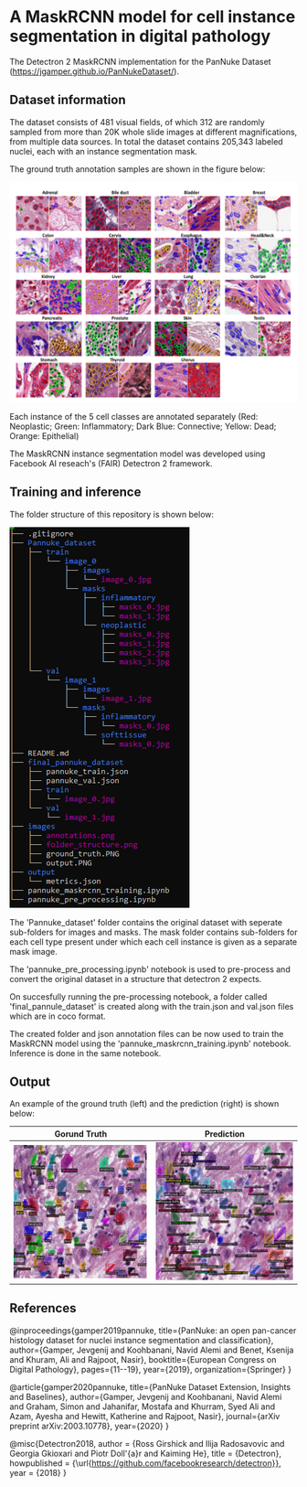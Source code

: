 # A MaskRCNN model for cell instance segmentation in digital pathology
The Detectron 2 MaskRCNN implementation for the PanNuke Dataset (https://jgamper.github.io/PanNukeDataset/). 

## Dataset information

The dataset consists of 481 visual fields, of which 312 are randomly sampled from more than 20K whole slide images at different magnifications, from multiple data sources. In total the dataset contains 205,343 labeled nuclei, each with an instance segmentation mask.

The ground truth annotation samples are shown in the figure below:

![Annotations](images/annotations.png)

Each instance of the 5 cell classes are annotated separately (Red: Neoplastic; Green: Inflammatory; Dark Blue: Connective; Yellow: Dead; Orange: Epithelial)


The MaskRCNN instance segmentation model was developed using Facebook AI reseach's (FAIR) Detectron 2 framework. 

## Training and inference

The folder structure of this repository is shown below:

![Folder structure](images/folder_structure.png)

The 'Pannuke_dataset' folder contains the original dataset with seperate sub-folders for images and masks. The mask folder contains sub-folders for each cell type present under which each cell instance is given as a separate mask image.

The 'pannuke_pre_processing.ipynb' notebook is used to pre-process and convert the original dataset in a structure that detectron 2 expects.

On succesfully running the pre-processing notebook, a folder called 'final_pannule_dataset' is created along with the train.json and val.json files which are in coco format.

The created folder and json annotation files can be now used to train the MaskRCNN model using the 'pannuke_maskrcnn_training.ipynb' notebook. Inference is done in the same notebook.

## Output
An example of the ground truth (left) and the prediction (right) is shown below:

Gorund Truth                             |Prediction
:-----------------------------------------:|:-----------------------------------------:
![Groundtruth](images/ground_truth.PNG)  | ![Output](images/output.PNG)

## References

@inproceedings{gamper2019pannuke,
  title={PanNuke: an open pan-cancer histology dataset for nuclei instance segmentation and classification},
  author={Gamper, Jevgenij and Koohbanani, Navid Alemi and Benet, Ksenija and Khuram, Ali and Rajpoot, Nasir},
  booktitle={European Congress on Digital Pathology},
  pages={11--19},
  year={2019},
  organization={Springer}
}

@article{gamper2020pannuke,
  title={PanNuke Dataset Extension, Insights and Baselines},
  author={Gamper, Jevgenij and Koohbanani, Navid Alemi and Graham, Simon and Jahanifar, Mostafa and Khurram, Syed Ali and Azam, Ayesha and Hewitt, Katherine and Rajpoot, Nasir},
  journal={arXiv preprint arXiv:2003.10778},
  year={2020}
}

@misc{Detectron2018,
  author =       {Ross Girshick and Ilija Radosavovic and Georgia Gkioxari and
                  Piotr Doll\'{a}r and Kaiming He},
  title =        {Detectron},
  howpublished = {\url{https://github.com/facebookresearch/detectron}},
  year =         {2018}
}










